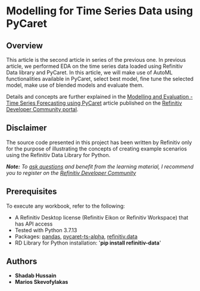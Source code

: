 # Modelling for Time Series Data using PyCaret


## <a id="overview"></a>Overview
This article is the second article in series of the previous one. In previous article, we performed EDA on the time series data loaded using Refinitiv Data library and PyCaret. In this article, we will make use of AutoML functionalities available in PyCaret, select best model, fine tune the selected model, make use of blended models and evaluate them.

Details and concepts are further explained in the [Modelling and Evaluation - Time Series Forecasting using PyCaret](https://developers.refinitiv.com/en/article-catalog/article/modelling-and-evaluation-using-pycaret-on-time-series-data) article published on the [Refinitiv Developer Community portal](https://developers.refinitiv.com).

## <a id="disclaimer"></a>Disclaimer
The source code presented in this project has been written by Refinitiv only for the purpose of illustrating the concepts of creating example scenarios using the Refinitiv Data Library for Python.

***Note:** To [ask questions](https://community.developers.refinitiv.com/index.html) and benefit from the learning material, I recommend you to register on the [Refinitiv Developer Community](https://developers.refinitiv.com)*

## <a name="prerequisites"></a>Prerequisites

To execute any workbook, refer to the following:

- A Refinitiv Desktop license (Refinitiv Eikon or Refinitiv Workspace) that has API access 
- Tested with Python 3.7.13
- Packages: [pandas](https://pypi.org/project/pandas/), [pycaret-ts-alpha](https://pypi.org/project/pycaret-ts-alpha/), [refinitiv.data](https://pypi.org/project/refinitiv-data/)
- RD Library for Python installation:  '**pip install refinitiv-data**'


  
## <a id="authors"></a>Authors
* **Shadab Hussain** 
* **Marios Skevofylakas**
